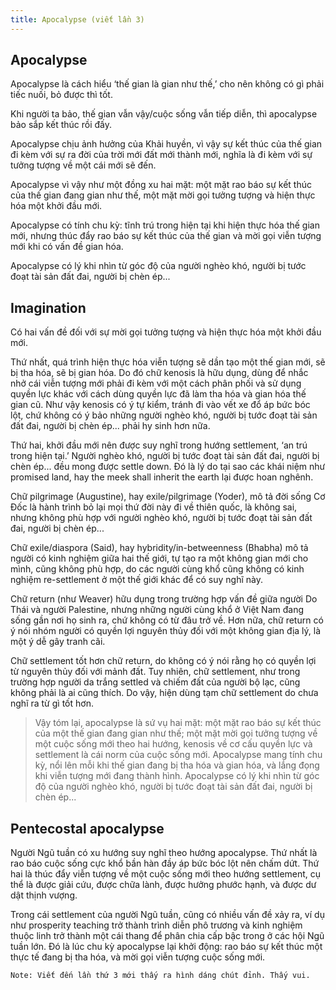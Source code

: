 ```yaml
---
title: Apocalypse (viết lần 3)
---
```


Apocalypse
----------

Apocalypse là cách hiểu ‘thế gian là gian như thế,’ cho nên không có gì phải tiếc nuối, bỏ được thì tốt.

Khi người ta bảo, thế gian vẫn vậy/cuộc sống vẫn tiếp diễn, thì apocalypse bảo sắp kết thúc rồi đấy.

Apocalypse chịu ảnh hưởng của Khải huyền, vì vậy sự kết thúc của thế gian đi kèm với sự ra đời của trời mới đất mới thành mới, nghĩa là đi kèm với sự tưởng tượng về một cái mới sẽ đến.

Apocalypse vì vậy như một đồng xu hai mặt: một mặt rao báo sự kết thúc của thế gian đang gian như thế, một mặt mời gọi tưởng tượng và hiện thực hóa một khởi đầu mới.

Apocalypse có tính chu kỳ: tĩnh trú trong hiện tại khi hiện thực hóa thế gian mới, nhưng thúc đẩy rao báo sự kết thúc của thế gian và mời gọi viễn tượng mới khi có vấn đề gian hóa.

Apocalypse có lý khi nhìn từ góc độ của người nghèo khó, người bị tước đoạt tài sản đất đai, người bị chèn ép...

Imagination
-----------

Có hai vấn đề đối với sự mời gọi tưởng tượng và hiện thực hóa một khởi đầu mới.

Thứ nhất, quá trình hiện thực hóa viễn tượng sẽ dần tạo một thế gian mới, sẽ bị tha hóa, sẽ bị gian hóa. Do đó chữ kenosis là hữu dụng, dùng để nhắc nhở cái viễn tượng mới phải đi kèm với một cách phân phối và sử dụng quyền lực khác với cách dùng quyền lực đã làm tha hóa và gian hóa thế gian cũ. Như vậy kenosis có ý tự kiểm, tránh đi vào vết xe đổ áp bức bóc lột, chứ không có ý bảo những người nghèo khó, người bị tước đoạt tài sản đất đai, người bị chèn ép... phải hy sinh hơn nữa.

Thứ hai, khởi đầu mới nên được suy nghĩ trong hướng settlement, ‘an trú trong hiện tại.’ Người nghèo khó, người bị tước đoạt tài sản đất đai, người bị chèn ép... đều mong được settle down. Đó là lý do tại sao các khái niệm như promised land, hay the meek shall inherit the earth lại được hoan nghênh.

Chữ pilgrimage (Augustine), hay exile/pilgrimage (Yoder), mô tả đời sống Cơ Đốc là hành trình bỏ lại mọi thứ đời này đi về thiên quốc, là không sai, nhưng không phù hợp với người nghèo khó, người bị tước đoạt tài sản đất đai, người bị chèn ép...

Chữ exile/diaspora (Said), hay hybridity/in-betweenness (Bhabha) mô tả người có kinh nghiệm giữa hai thế giới, tự tạo ra một không gian mới cho mình, cũng không phù hợp, do các người cùng khổ cũng không có kinh nghiệm re-settlement ở một thế giới khác để có suy nghĩ này.

Chữ return (như Weaver) hữu dụng trong trường hợp vấn đề giữa người Do Thái và người Palestine, nhưng những người cùng khổ ở Việt Nam đang sống gần nơi họ sinh ra, chứ không có từ đâu trở về. Hơn nữa, chữ return có ý nói nhóm người có quyền lợi nguyên thủy đối với một không gian địa lý, là một ý dễ gây tranh cãi.

Chữ settlement tốt hơn chữ return, do không có ý nói rằng họ có quyền lợi từ nguyên thủy đối với mảnh đất. Tuy nhiên, chữ settlement, như trong trường hợp người da trắng settled và chiếm đất của người bộ lạc, cũng không phải là ai cũng thích. Do vậy, hiện dùng tạm chữ settlement do chưa nghĩ ra từ gì tốt hơn.

>   Vậy tóm lại, apocalypse là sứ vụ hai mặt: một mặt rao báo sự kết thúc của một thế gian đang gian như thế; một mặt mời gọi tưởng tượng về một cuộc sống mới theo hai hướng, kenosis về cơ cấu quyền lực và settlement là cái norm của cuộc sống mới. Apocalypse mang tính chu kỳ, nổi lên mỗi khi thế gian đang bị tha hóa và gian hóa, và lắng đọng khi viễn tượng mới đang thành hình. Apocalypse có lý khi nhìn từ góc độ của người nghèo khó, người bị tước đoạt tài sản đất đai, người bị chèn ép...

Pentecostal apocalypse
----------------------

Người Ngũ tuần có xu hướng suy nghĩ theo hướng apocalypse. Thứ nhất là rao báo cuộc sống cực khổ bần hàn đầy áp bức bóc lột nên chấm dứt. Thứ hai là thúc đẩy viễn tượng về một cuộc sống mới theo hướng settlement, cụ thể là được giải cứu, được chữa lành, được hưởng phước hạnh, và được dư dật thịnh vượng.

Trong cái settlement của người Ngũ tuần, cũng có nhiều vấn đề xảy ra, ví dụ như prosperity teaching trở thành trình diễn phô trương và kinh nghiệm thuộc linh trở thành một cái thang để phân chia cấp bậc trong ở các hội Ngũ tuần lớn. Đó là lúc chu kỳ apocalypse lại khởi động: rao báo sự kết thúc một thực tế đang bị tha hóa, và mời gọi viễn tượng cuộc sống mới.

~~~~~~~~~~~~~~~~~~~~~~~~~~~~~~~~~~~~~~~~~~~~~~~~~~~~~~~~~~~~~~~~~~~~~~~~~~~~~~~~
Note: Viết đến lần thứ 3 mới thấy ra hình dáng chút đỉnh. Thấy vui.
~~~~~~~~~~~~~~~~~~~~~~~~~~~~~~~~~~~~~~~~~~~~~~~~~~~~~~~~~~~~~~~~~~~~~~~~~~~~~~~~
